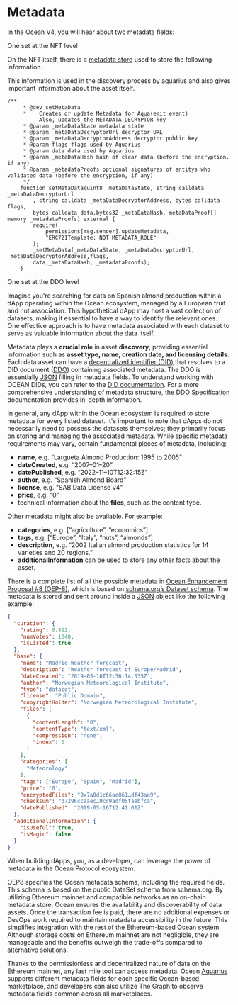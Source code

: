# Metadata

In the Ocean V4, you will hear about two metadata fields:&#x20;

One set at the NFT level&#x20;

On the NFT itself, there is a [metadata store](https://github.com/oceanprotocol/contracts/blob/9e29194d910f28a4f0ef17ce6dc8a70741f63309/contracts/templates/ERC721Template.sol#L247) used to store the following information.

This information is used in the discovery process by aquarius and also gives important information about the asset itself.&#x20;

```solidity
/**
     * @dev setMetaData
     *    Creates or update Metadata for Aqua(emit event)
          Also, updates the METADATA_DECRYPTOR key
     * @param _metaDataState metadata state
     * @param _metaDataDecryptorUrl decryptor URL
     * @param _metaDataDecryptorAddress decryptor public key
     * @param flags flags used by Aquarius
     * @param data data used by Aquarius
     * @param _metaDataHash hash of clear data (before the encryption, if any)
     * @param _metadataProofs optional signatures of entitys who validated data (before the encryption, if any)
     */
    function setMetaData(uint8 _metaDataState, string calldata _metaDataDecryptorUrl
        , string calldata _metaDataDecryptorAddress, bytes calldata flags, 
        bytes calldata data,bytes32 _metaDataHash, metaDataProof[] memory _metadataProofs) external {
        require(
            permissions[msg.sender].updateMetadata,
            "ERC721Template: NOT METADATA_ROLE"
        );
        _setMetaData(_metaDataState, _metaDataDecryptorUrl, _metaDataDecryptorAddress,flags, 
        data,_metaDataHash, _metadataProofs);
    }
```



One set at the DDO level





Imagine you're searching for data on Spanish almond production within a dApp operating within the Ocean ecosystem, managed by a European fruit and nut association. This hypothetical dApp may host a vast collection of datasets, making it essential to have a way to identify the relevant ones. One effective approach is to have metadata associated with each dataset to serve as valuable information about the data itself.

Metadata plays a **crucial role** in asset **discovery**, providing essential information such as **asset type, name, creation date, and licensing details**. Each data asset can have a [decentralized identifier (DID)](../Identifiers-Metadata.md) that resolves to a DID document ([DDO](../ddo-specification.md)) containing associated metadata. The DDO is essentially [JSON](https://www.json.org/) filling in metadata fields. To understand working with OCEAN DIDs, you can refer to the [DID documentation](../Identifiers-Metadata.md). For a more comprehensive understanding of metadata structure, the [DDO Specification](../ddo-specification.md) documentation provides in-depth information.

In general, any dApp within the Ocean ecosystem is required to store metadata for every listed dataset. It's important to note that dApps do not necessarily need to possess the datasets themselves; they primarily focus on storing and managing the associated metadata. While specific metadata requirements may vary, certain fundamental pieces of metadata, including:

* **name**, e.g. “Largueta Almond Production: 1995 to 2005”
* **dateCreated**, e.g. “2007–01–20”
* **datePublished**, e.g. “2022–11–10T12:32:15Z”
* **author**, e.g. “Spanish Almond Board”
* **license**, e.g. “SAB Data License v4”
* **price**, e.g. “0”
* technical information about the **files**, such as the content type.

Other metadata might also be available. For example:

* **categories**, e.g. \[“agriculture”, “economics”]
* **tags**, e.g. \[“Europe”, “Italy”, “nuts”, “almonds”]
* **description**, e.g. “2002 Italian almond production statistics for 14 varieties and 20 regions.”
* **additionalInformation** can be used to store any other facts about the asset.



There is a complete list of all the possible metadata in [Ocean Enhancement Proposal #8 (OEP-8)](https://github.com/oceanprotocol/OEPs/tree/master/8), which is based on [schema.org’s Dataset schema](https://schema.org/Dataset). The metadata is stored and sent around inside a [JSON](http://json.org/) object like the following example:

```json
{
  "curation": {
    "rating": 0.892,
    "numVotes": 1040,
    "isListed": true
  },
  "base": {
    "name": "Madrid Weather forecast",
    "description": "Weather forecast of Europe/Madrid",
    "dateCreated": "2019-05-16T12:36:14.535Z",
    "author": "Norwegian Meteorological Institute",
    "type": "dataset",
    "license": "Public Domain",
    "copyrightHolder": "Norwegian Meteorological Institute",
    "files": [
      {
        "contentLength": "0",
        "contentType": "text/xml",
        "compression": "none",
        "index": 0
      }
    ],
    "categories": [
      "Meteorology"
    ],
    "tags": ["Europe", "Spain", "Madrid"],
    "price": "0",
    "encryptedFiles": "0x7a0d1c66ae861…df43aa9",
    "checksum": "d7296ccaaec…9cc9adf05faebfca",
    "datePublished": "2019-05-16T12:41:01Z"
  },
  "additionalInformation": {
    "isUseful": true,
    "isMagic": false
  }
}

```

When building dApps, you, as a developer, can leverage the power of metadata in the Ocean Protocol ecosystem.&#x20;

OEP8 specifies the Ocean metadata schema, including the required fields. This schema is based on the public DataSet schema from schema.org. By utilizing Ethereum mainnet and compatible networks as an on-chain metadata store, Ocean ensures the availability and discoverability of data assets. Once the transaction fee is paid, there are no additional expenses or DevOps work required to maintain metadata accessibility in the future. This simplifies integration with the rest of the Ethereum-based Ocean system. Although storage costs on Ethereum mainnet are not negligible, they are manageable and the benefits outweigh the trade-offs compared to alternative solutions.

Thanks to the permissionless and decentralized nature of data on the Ethereum mainnet, any last mile tool can access metadata. Ocean [Aquarius](../aquarius/) supports different metadata fields for each specific Ocean-based marketplace, and developers can also utilize The Graph to observe metadata fields common across all marketplaces.



